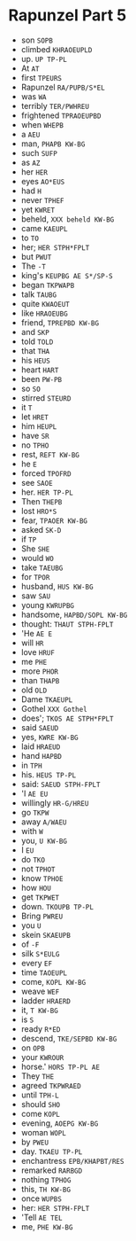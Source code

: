 # Rapunzel Part 5

* son `SOPB`
* climbed `KHRAOEUPLD`
* up. `UP TP-PL`
* At `AT`
* first `TPEURS`
* Rapunzel `RA/PUPB/S*EL`
* was `WA`
* terribly `TER/PWHREU`
* frightened `TPRAOEUPBD`
* when `WHEPB`
* a `AEU`
* man, `PHAPB KW-BG`
* such `SUFP`
* as `AZ`
* her `HER`
* eyes `AO*EUS`
* had `H`
* never `TPHEF`
* yet `KWRET`
* beheld, `XXX beheld KW-BG`
* came `KAEUPL`
* to `TO`
* her; `HER STPH*FPLT`
* but `PWUT`
* The `-T`
* king's `KEUPBG AE S*/SP-S`
* began `TKPWAPB`
* talk `TAUBG`
* quite `KWAOEUT`
* like `HRAOEUBG`
* friend, `TPREPBD KW-BG`
* and `SKP`
* told `TOLD`
* that `THA`
* his `HEUS`
* heart `HART`
* been `PW-PB`
* so `SO`
* stirred `STEURD`
* it `T`
* let `HRET`
* him `HEUPL`
* have `SR`
* no `TPHO`
* rest, `REFT KW-BG`
* he `E`
* forced `TPOFRD`
* see `SAOE`
* her. `HER TP-PL`
* Then `THEPB`
* lost `HRO*S`
* fear, `TPAOER KW-BG`
* asked `SK-D`
* if `TP`
* She `SHE`
* would `WO`
* take `TAEUBG`
* for `TPOR`
* husband, `HUS KW-BG`
* saw `SAU`
* young `KWRUPBG`
* handsome, `HAPBD/SOPL KW-BG`
* thought: `THAUT STPH-FPLT`
* 'He `AE E`
* will `HR`
* love `HRUF`
* me `PHE`
* more `PHOR`
* than `THAPB`
* old `OLD`
* Dame `TKAEUPL`
* Gothel `XXX Gothel`
* does'; `TKOS AE STPH*FPLT`
* said `SAEUD`
* yes, `KWRE KW-BG`
* laid `HRAEUD`
* hand `HAPBD`
* in `TPH`
* his. `HEUS TP-PL`
* said: `SAEUD STPH-FPLT`
* 'I `AE EU`
* willingly `HR-G/HREU`
* go `TKPW`
* away `A/WAEU`
* with `W`
* you, `U KW-BG`
* I `EU`
* do `TKO`
* not `TPHOT`
* know `TPHOE`
* how `HOU`
* get `TKPWET`
* down. `TKOUPB TP-PL`
* Bring `PWREU`
* you `U`
* skein `SKAEUPB`
* of `-F`
* silk `S*EULG`
* every `EF`
* time `TAOEUPL`
* come, `KOPL KW-BG`
* weave `WEF`
* ladder `HRAERD`
* it, `T KW-BG`
* is `S`
* ready `R*ED`
* descend, `TKE/SEPBD KW-BG`
* on `OPB`
* your `KWROUR`
* horse.' `HORS TP-PL AE`
* They `THE`
* agreed `TKPWRAED`
* until `TPH-L`
* should `SHO`
* come `KOPL`
* evening, `AOEPG KW-BG`
* woman `WOPL`
* by `PWEU`
* day. `TKAEU TP-PL`
* enchantress `EPB/KHAPBT/RES`
* remarked `RARBGD`
* nothing `TPHOG`
* this, `TH KW-BG`
* once `WUPBS`
* her: `HER STPH-FPLT`
* 'Tell `AE TEL`
* me, `PHE KW-BG`

